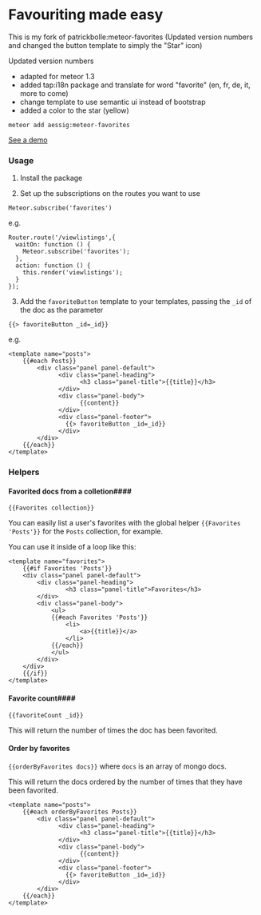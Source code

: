 Favouriting made easy
================
This is my fork of patrickbolle:meteor-favorites (Updated version numbers and changed the button template to simply the "Star" icon)

Updated version numbers

* adapted for meteor 1.3
* added tap:i18n package and translate for word "favorite" (en, fr, de, it, more to come)
* change template to use semantic ui instead of bootstrap
* added a color to the star (yellow)

`meteor add aessig:meteor-favorites`

[See a demo](http://yogiben-favorites.meteor.com/dashboard)

### Usage ###
1) Install the package

2) Set up the subscriptions on the routes you want to use

`Meteor.subscribe('favorites')`

e.g.
```
Router.route('/viewlistings',{
  waitOn: function () {
    Meteor.subscribe('favorites');
  },
  action: function () {
    this.render('viewlistings');
  }
});
```
3) Add the `favoriteButton` template to your templates, passing the `_id` of the doc as the parameter
```
{{> favoriteButton _id=_id}}
```
e.g.
```
<template name="posts">
	{{#each Posts}}
		<div class="panel panel-default">
			  <div class="panel-heading">
					<h3 class="panel-title">{{title}}</h3>
			  </div>
			  <div class="panel-body">
					{{content}}
			  </div>
			  <div class="panel-footer">
			  	{{> favoriteButton _id=_id}}
			  </div>
		</div>
	{{/each}}
</template>
```
### Helpers ###

#### Favorited docs from a colletion####
`{{Favorites collection}}`

You can easily list a user's favorites with the global helper `{{Favorites 'Posts'}}` for the `Posts` collection, for example.

You can use it inside of a loop like this:

```
<template name="favorites">
	{{#if Favorites 'Posts'}}
	<div class="panel panel-default">
		<div class="panel-heading">
				<h3 class="panel-title">Favorites</h3>
		</div>
		<div class="panel-body">
			<ul>
			{{#each Favorites 'Posts'}}
				<li>
					<a>{{title}}</a>
				</li>
			{{/each}}
			</ul>
		</div>
	</div>
	{{/if}}
</template>
```

#### Favorite count####
`{{favoriteCount _id}}`

This will return the number of times the doc has been favorited.

#### Order by favorites ####
`{{orderByFavorites docs}}` where `docs` is an array of mongo docs.

This will return the docs ordered by the number of times that they have been favorited.

```
<template name="posts">
	{{#each orderByFavorites Posts}}
		<div class="panel panel-default">
			  <div class="panel-heading">
					<h3 class="panel-title">{{title}}</h3>
			  </div>
			  <div class="panel-body">
					{{content}}
			  </div>
			  <div class="panel-footer">
			  	{{> favoriteButton _id=_id}}
			  </div>
		</div>
	{{/each}}
</template>
```
